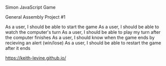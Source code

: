 Simon JavaScript Game

General Assembly Project #1

As a user, I should be able to start the game
As a user, I should be able to watch the computer's turn
As a user, I should be able to play my turn after the computer finishes
As a user, I should know when the game ends by recieving an alert (win/lose)
As a user, I should be able to restart the game after it ends

https://keith-levine.github.io/